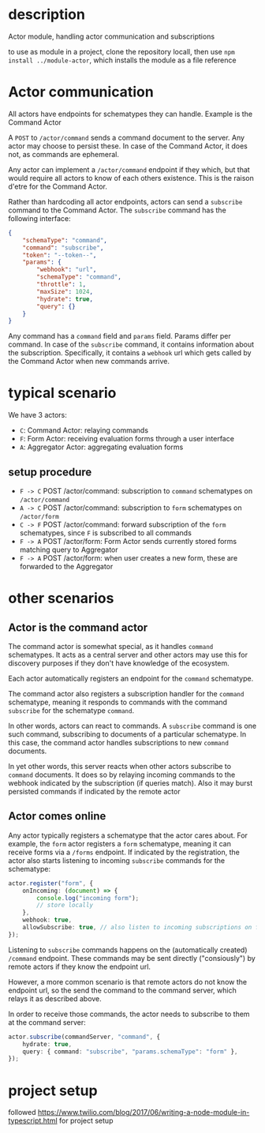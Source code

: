 # description

Actor module, handling actor communication and subscriptions

to use as module in a project, clone the repository locall, then use `npm install ../module-actor`, which installs the module as a file reference

# Actor communication

All actors have endpoints for schematypes they can handle. Example is the Command Actor

A `POST` to `/actor/command` sends a command document to the server. Any actor may choose to persist these. In case of the Command Actor, it does not, as commands are ephemeral.

Any actor can implement a `/actor/command` endpoint if they which, but that would require all actors to know of each others existence. This is the raison d'etre for the Command Actor.

Rather than hardcoding all actor endpoints, actors can send a `subscribe` command to the Command Actor. The `subscribe` command has the following interface:

```json
{
    "schemaType": "command",
    "command": "subscribe",
    "token": "--token--",
    "params": {
        "webhook": "url",
        "schemaType": "command",
        "throttle": 1,
        "maxSize": 1024,
        "hydrate": true,
        "query": {}
    }
}
```

Any command has a `command` field and `params` field. Params differ per command. In case of the `subscribe` command, it contains information about the subscription. Specifically, it contains a `webhook` url which gets called by the Command Actor when new commands arrive.

# typical scenario

We have 3 actors:

-   `C`: Command Actor: relaying commands
-   `F`: Form Actor: receiving evaluation forms through a user interface
-   `A`: Aggregator Actor: aggregating evaluation forms

## setup procedure

-   `F -> C` POST /actor/command: subscription to `command` schematypes on `/actor/command`
-   `A -> C` POST /actor/command: subscription to `form` schematypes on `/actor/form`
-   `C -> F` POST /actor/command: forward subscription of the `form` schematypes, since `F` is subscribed to all commands
-   `F -> A` POST /actor/form: Form Actor sends currently stored forms matching query to Aggregator
-   `F -> A` POST /actor/form: when user creates a new form, these are forwarded to the Aggregator

# other scenarios

## Actor is the command actor

The command actor is somewhat special, as it handles `command` schematypes. It acts as a central server and other actors may use this for discovery purposes if they don't have knowledge of the ecosystem.

Each actor automatically registers an endpoint for the `command` schematype.

The command actor also registers a subscription handler for the `command` schematype, meaning it responds to commands with the command `subscribe` for the schematype `command`.

In other words, actors can react to commands. A `subscribe` command is one such command, subscribing to documents of a particular schematype. In this case, the command actor handles subscriptions to new `command` documents.

In yet other words, this server reacts when other actors subscribe to `command` documents. It does so by relaying incoming commands to the webhook indicated by the subscription (if queries match). Also it may burst persisted commands if indicated by the remote actor

## Actor comes online

Any actor typically registers a schematype that the actor cares about. For example, the `form` actor registers a `form` schematype, meaning it can receive forms via a `/forms` endpoint. If indicated by the registration, the actor also starts listening to incoming `subscribe` commands for the schematype:

```typescript
actor.register("form", {
    onIncoming: (document) => {
        console.log("incoming form");
        // store locally
    },
    webhook: true,
    allowSubscribe: true, // also listen to incoming subscriptions on forms
});
```

Listening to `subscribe` commands happens on the (automatically created) `/command` endpoint. These commands may be sent directly ("consiously") by remote actors if they know the endpoint url.

However, a more common scenario is that remote actors do not know the endpoint url, so the send the command to the command server, which relays it as described above.

In order to receive those commands, the actor needs to subscribe to them at the command server:

```typescript
actor.subscribe(commandServer, "command", {
    hydrate: true,
    query: { command: "subscribe", "params.schemaType": "form" },
});
```

# project setup

followed https://www.twilio.com/blog/2017/06/writing-a-node-module-in-typescript.html for project setup
